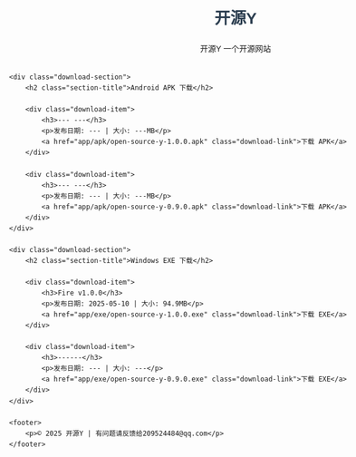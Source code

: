 <html lang="zh-CN">
<head>
    <meta charset="UTF-8">
    <meta name="viewport" content="width=device-width, initial-scale=1.0">
    <title>--开源Y--</title>
    <style>
        body {
            font-family: Arial, sans-serif;
            max-width: 800px;
            margin: 0 auto;
            padding: 20px;
            line-height: 1.6;
        }
        header {
            text-align: center;
            margin-bottom: 30px;
        }
        h1 {
            color: #2c3e50;
        }
        .download-section {
            margin-bottom: 40px;
            padding: 20px;
            border-radius: 5px;
            background-color: #f9f9f9;
        }
        .section-title {
            border-bottom: 2px solid #3498db;
            padding-bottom: 10px;
            color: #2c3e50;
        }
        .download-item {
            margin: 15px 0;
            padding: 10px;
            background-color: white;
            border-radius: 3px;
            box-shadow: 0 2px 4px rgba(0,0,0,0.1);
        }
        .download-link {
            display: inline-block;
            padding: 8px 15px;
            background-color: #3498db;
            color: white;
            text-decoration: none;
            border-radius: 3px;
            transition: background-color 0.3s;
        }
        .download-link:hover {
            background-color: #2980b9;
        }
        footer {
            text-align: center;
            margin-top: 40px;
            color: #7f8c8d;
            font-size: 0.9em;
        }
    </style>
</head>
<body>
    <header>
        <h1>开源Y</h1>
        <p>开源Y 一个开源网站</p>
    </header>

    <div class="download-section">
        <h2 class="section-title">Android APK 下载</h2>
        
        <div class="download-item">
            <h3>--- ---</h3>
            <p>发布日期: --- | 大小: ---MB</p>
            <a href="app/apk/open-source-y-1.0.0.apk" class="download-link">下载 APK</a>
        </div>
        
        <div class="download-item">
            <h3>--- ---</h3>
            <p>发布日期: --- | 大小: ---MB</p>
            <a href="app/apk/open-source-y-0.9.0.apk" class="download-link">下载 APK</a>
        </div>
    </div>

    <div class="download-section">
        <h2 class="section-title">Windows EXE 下载</h2>
        
        <div class="download-item">
            <h3>Fire v1.0.0</h3>
            <p>发布日期: 2025-05-10 | 大小: 94.9MB</p>
            <a href="app/exe/open-source-y-1.0.0.exe" class="download-link">下载 EXE</a>
        </div>
        
        <div class="download-item">
            <h3>------</h3>
            <p>发布日期: --- | 大小: ---</p>
            <a href="app/exe/open-source-y-0.9.0.exe" class="download-link">下载 EXE</a>
        </div>
    </div>

    <footer>
        <p>© 2025 开源Y | 有问题请反馈给209524484@qq.com</p>
    </footer>
</body>
</html>
